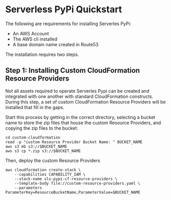 # Serverless PyPi Quickstart

The following are requirements for installing Serverles PyPi:

* An AWS Account
* The AWS cli installed
* A base domain name created in Route53

The installation requires two steps.

## Step 1: Installing Custom CloudFormation Resource Providers
Not all assets required to operate Serverles Pypi can be created and integrated
with one another with standard  CloudFormation constructs.  During this step,
a set of custom CloudFormation Resource Providers will be installed that fill
in the gaps.

Start this process by getting in the correct directory, selecting a bucket name
to store the zip files that house the custom Resource Providers, and copying the
zip files to the bucket:
```
cd custom-cloudformation
read -p "custom Resource Provider Bucket Name: " BUCKET_NAME
aws s3 mb s3://$BUCKET_NAME
aws s3 cp *.zip s3://$BUCKET_NAME
```
Then, deploy the custom Resource Providers
```
aws cloudformation create-stack \
	--capabilities CAPABILITY_IAM \
	--stack-name sls-pypi-cf-resource-providers \
	--template-body file://custom-resource-providers.yaml \
    --parameters ParameterKey=ResourceBucketName,ParameterValue=$BUCKET_NAME
```
